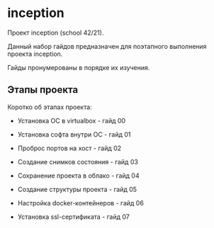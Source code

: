 # inception

Проект inception (school 42/21).

Данный набор гайдов предназначен для поэтапного выполнения проекта inception.

Гайды пронумерованы в порядке их изучения. 

## Этапы проекта

Коротко об этапах проекта:

- Установка ОС в virtualbox - гайд 00

- Установка софта внутри ОС - гайд 01

- Проброс портов на хост - гайд 02

- Создание снимков состояния - гайд 03

- Сохранение проекта в облако - гайд 04

- Создание структуры проекта - гайд 05

- Настройка docker-контейнеров - гайд 06

- Установка ssl-сертификата - гайд 07